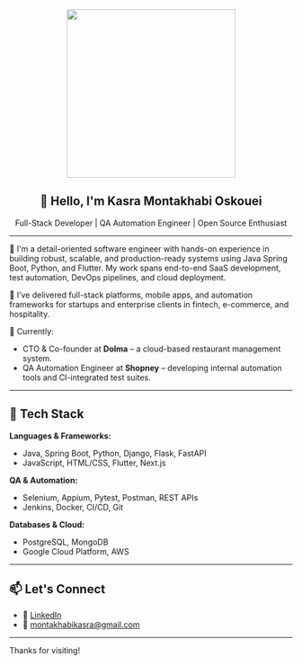 <div align="center">
  <img src="https://media.giphy.com/media/qgQUggAC3Pfv687qPC/giphy.gif" width="300" />
</div>  

<h2 align="center">👋 Hello, I'm Kasra Montakhabi Oskouei</h2>  
<p align="center">
  Full-Stack Developer | QA Automation Engineer | Open Source Enthusiast
</p>

---

🎯 I'm a detail-oriented software engineer with hands-on experience in building robust, scalable, and production-ready systems using Java Spring Boot, Python, and Flutter. My work spans end-to-end SaaS development, test automation, DevOps pipelines, and cloud deployment.

🚀 I’ve delivered full-stack platforms, mobile apps, and automation frameworks for startups and enterprise clients in fintech, e-commerce, and hospitality.

💼 Currently:
- CTO & Co-founder at **Dolma** – a cloud-based restaurant management system.
- QA Automation Engineer at **Shopney** – developing internal automation tools and CI-integrated test suites.

---

## 🧰 Tech Stack

**Languages & Frameworks:**  
- Java, Spring Boot, Python, Django, Flask, FastAPI  
- JavaScript, HTML/CSS, Flutter, Next.js  

**QA & Automation:**  
- Selenium, Appium, Pytest, Postman, REST APIs  
- Jenkins, Docker, CI/CD, Git  

**Databases & Cloud:**  
- PostgreSQL, MongoDB  
- Google Cloud Platform, AWS  

---

## 📫 Let's Connect

- 💼 [LinkedIn](https://linkedin.com/in/kasra-montakhabi-oskouei/)
- 📧 montakhabikasra@gmail.com

---

Thanks for visiting!
